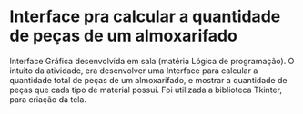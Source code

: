 # Interface pra calcular a quantidade de peças de um almoxarifado
Interface Gráfica desenvolvida em sala (matéria Lógica de programação). O intuito da atividade, era desenvolver uma Interface para calcular a quantidade total de peças de um almoxarifado, e mostrar a quantidade de peças que cada tipo de material possui. Foi utilizada a biblioteca Tkinter, para criação da tela.
